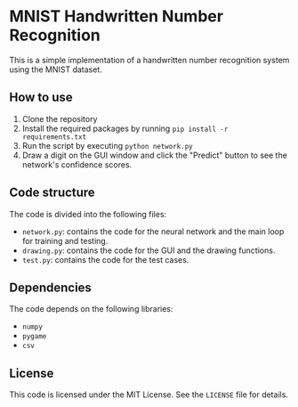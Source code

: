 # MNIST Handwritten Number Recognition

This is a simple implementation of a handwritten number recognition system using the MNIST dataset.

## How to use

1. Clone the repository
2. Install the required packages by running `pip install -r requirements.txt`
3. Run the script by executing `python network.py`
4. Draw a digit on the GUI window and click the "Predict" button to see the network's confidence scores.

## Code structure

The code is divided into the following files:

* `network.py`: contains the code for the neural network and the main loop for training and testing.
* `drawing.py`: contains the code for the GUI and the drawing functions.
* `test.py`: contains the code for the test cases.

## Dependencies

The code depends on the following libraries:

* `numpy`
* `pygame`
* `csv`

## License

This code is licensed under the MIT License. See the `LICENSE` file for details.
